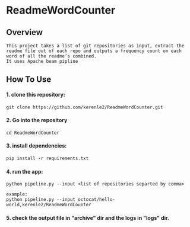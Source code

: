 # ReadmeWordCounter
## Overview
    
    This project takes a list of git repositories as input, extract the readme file out of each repo and outputs a frequency count on each word of all the readme’s combined.
    It uses Apache beam pipline
## How To Use
#### 1. clone this repository:
    git clone https://github.com/kerenle2/ReadmeWordCounter.git
#### 2. Go into the repository
    cd ReadmeWordCounter
#### 3. install dependencies:
    pip install -r requirements.txt
#### 4. run the app:
    python pipeline.py --input <list of repositories separted by comma>
    
    example:
    python pipeline.py --input octocat/hello-world,kerenle2/ReadmeWordCounter
    
#### 5. check the output file in "archive" dir and the logs in "logs" dir.
    
